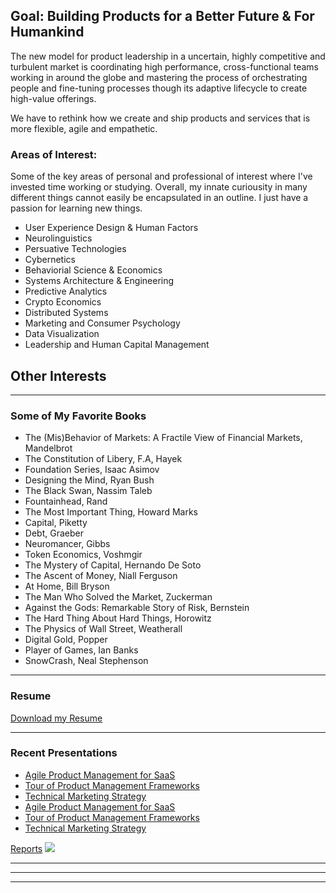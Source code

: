 ## Goal: Building Products for a Better Future & For Humankind

The new model for product leadership in a uncertain, highly competitive and turbulent market is coordinating high performance, cross-functional teams working in around the globe and mastering the process of orchestrating people and fine-tuning processes though its adaptive lifecycle to create high-value offerings. 

We have to rethink how we create and ship products and services that is more flexible, agile and empathetic.

### Areas of Interest:
Some of the key areas of personal and professional of interest where I've invested time working or studying. Overall, my innate curiousity in many different things cannot easily be encapsulated in an outline. I just have a passion for learning new things.

* User Experience Design & Human Factors
* Neurolinguistics
* Persuative Technologies
* Cybernetics
* Behaviorial Science & Economics
* Systems Architecture & Engineering
* Predictive Analytics
* Crypto Economics
* Distributed Systems
* Marketing and Consumer Psychology
* Data Visualization
* Leadership and Human Capital Management


## Other Interests
---

### Some of My Favorite Books

* The (Mis)Behavior of Markets: A Fractile View of Financial Markets, Mandelbrot
* The Constitution of Libery, F.A, Hayek
* Foundation Series, Isaac Asimov
* Designing the Mind, Ryan Bush
* The Black Swan, Nassim Taleb
* Fountainhead, Rand
* The Most Important Thing, Howard Marks
* Capital, Piketty
* Debt, Graeber
* Neuromancer, Gibbs
* Token Economics, Voshmgir
* The Mystery of Capital, Hernando De Soto
* The Ascent of Money, Niall Ferguson
* At Home, Bill Bryson
* The Man Who Solved the Market, Zuckerman
* Against the Gods: Remarkable Story of Risk, Bernstein
* The Hard Thing About Hard Things, Horowitz
* The Physics of Wall Street, Weatherall
* Digital Gold, Popper
* Player of Games, Ian Banks
* SnowCrash, Neal Stephenson


---
### Resume
[Download my Resume](/pdf/James_Christopher_CV2021.pdf)

---

### Recent Presentations

- [Agile Product Management for SaaS](http://example.com/)
- [Tour of Product Management Frameworks](http://example.com/)
- [Technical Marketing Strategy](http://example.com/)
- [Agile Product Management for SaaS](http://example.com/)
- [Tour of Product Management Frameworks](http://example.com/)
- [Technical Marketing Strategy](http://example.com/)


[Reports](http://example.com/)
<img src="images/airlines.png?raw=true"/>

---


---




---
